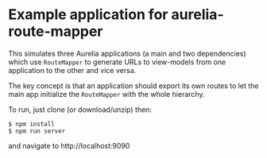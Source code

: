 # Example application for aurelia-route-mapper

This simulates three Aurelia applications (a main and two dependencies) which use
`RouteMapper` to generate URLs to view-models from one application to the other and vice versa.

The key concept is that an application should export its own routes to let the main app
initialize the `RouteMapper` with the whole hierarchy.

To run, just clone (or download/unzip) then:

```shell
$ npm install
$ npm run server
```

and navigate to http://localhost:9090
